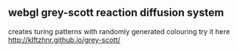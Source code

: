 ## webgl grey-scott reaction diffusion system

creates turing patterns with randomly generated colouring
try it here
http://klftzhnr.github.io/grey-scott/